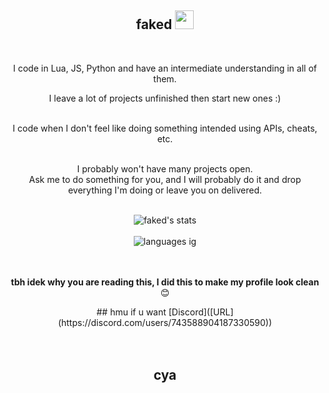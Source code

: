 <div align="center">
<h2> faked <img src="https://github.com/abdoachhoubi/abdoachhoubi/blob/main/gifs/Hi.gif" width="30"></h2>
<br />

I code in Lua, JS, Python and have an intermediate understanding in all of them.
<br />

I leave a lot of projects unfinished then start new ones :)
<br />
<br />

I code when I don't feel like doing something intended using APIs, cheats, etc.
<br />
<br />

I probably won't have many projects open.<br />
Ask me to do something for you, and I will probably do it and drop everything I'm doing or leave you on delivered.
<br />
<br />

<img align="center" src="https://github-readme-stats.vercel.app/api?username=n0tfaked&include_all_commits=true&count_private=true&show_icons=true&line_height=30&title_color=CDB4DB&icon_color=CDB4DB&text_color=D3D3D3&bg_color=0A0A0A" alt="faked's stats">
<br />
<br />
<img src="https://github-readme-stats.vercel.app/api/top-langs/?username=n0tfaked&layout=compact&theme=dark&bg_color=0A0A0A" alt="languages ig"/>
<br />
<br />
<br />

**tbh idek why you are reading this, I did this to make my profile look clean** 😊

</div>

<div align="center">
## hmu if u want
[Discord]([URL](https://discord.com/users/743588904187330590))
<br />
<br />
<br />

## cya
</div>
